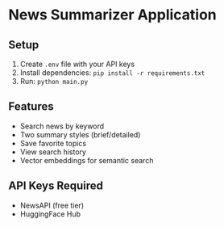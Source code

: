 # News Summarizer Application

## Setup
1. Create `.env` file with your API keys
2. Install dependencies: `pip install -r requirements.txt`
3. Run: `python main.py`

## Features
- Search news by keyword
- Two summary styles (brief/detailed)
- Save favorite topics
- View search history
- Vector embeddings for semantic search

## API Keys Required
- NewsAPI (free tier)
- HuggingFace Hub